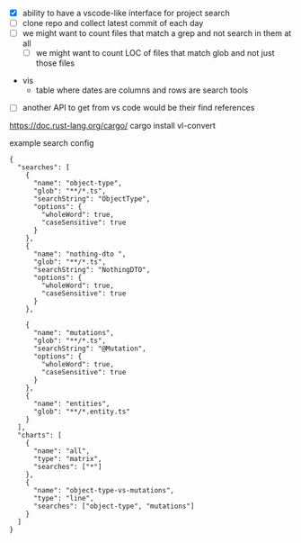- [x] ability to have a vscode-like interface for project search
- [ ] clone repo and collect latest commit of each day
- [ ] we might want to count files that match a grep and not search in them at all
  - [ ] we might want to count LOC of files that match glob and not just those files
- vis
  - table where dates are columns and rows are search tools
- [ ] another API to get from vs code would be their find references

https://doc.rust-lang.org/cargo/
cargo install vl-convert

example search config

```
{
  "searches": [
    {
      "name": "object-type",
      "glob": "**/*.ts",
      "searchString": "ObjectType",
      "options": {
        "wholeWord": true,
        "caseSensitive": true
      }
    },
    {
      "name": "nothing-dto ",
      "glob": "**/*.ts",
      "searchString": "NothingDTO",
      "options": {
        "wholeWord": true,
        "caseSensitive": true
      }
    },

    {
      "name": "mutations",
      "glob": "**/*.ts",
      "searchString": "@Mutation",
      "options": {
        "wholeWord": true,
        "caseSensitive": true
      }
    },
    {
      "name": "entities",
      "glob": "**/*.entity.ts"
    }
  ],
  "charts": [
    {
      "name": "all",
      "type": "matrix",
      "searches": ["*"]
    },
    {
      "name": "object-type-vs-mutations",
      "type": "line",
      "searches": ["object-type", "mutations"]
    }
  ]
}

```
